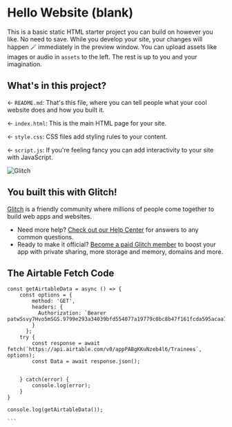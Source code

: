 # Hello Website (blank)

This is a basic static HTML starter project you can build on however you like. No need to save. While you develop your site, your changes will happen 🪄 immediately in the preview window. You can upload assets like images or audio in `assets` to the left. The rest is up to you and your imagination.

## What's in this project?

← `README.md`: That's this file, where you can tell people what your cool website does and how you built it.

← `index.html`: This is the main HTML page for your site.

← `style.css`: CSS files add styling rules to your content.

← `script.js`: If you're feeling fancy you can add interactivity to your site with JavaScript.

![Glitch](https://cdn.glitch.com/a9975ea6-8949-4bab-addb-8a95021dc2da%2FLogo_Color.svg?v=1602781328576)

## You built this with Glitch!

[Glitch](https://glitch.com) is a friendly community where millions of people come together to build web apps and websites.

- Need more help? [Check out our Help Center](https://help.glitch.com/) for answers to any common questions.
- Ready to make it official? [Become a paid Glitch member](https://glitch.com/pricing) to boost your app with private sharing, more storage and memory, domains and more.


## The Airtable Fetch Code 
````
const getAirtableData = async () => {
    const options = {
        method: 'GET',
        headers: {
          Authorization: `Bearer patwSsvy7Hvo5mSGS.9799e293a34039bfd554077a19779c0bc8b47f161fcda595acaa76f6b26ee9a4`
        }
      };
    try {
        const response = await fetch(`https://api.airtable.com/v0/appPABgKKuNzeb4l6/Trainees`, options);
        const Data = await response.json();
        

    } catch(error) {
        console.log(error);
    }
}

console.log(getAirtableData());

```